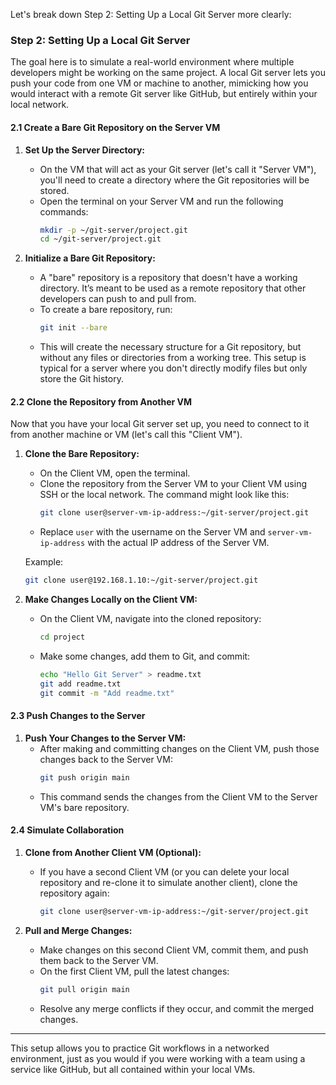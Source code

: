 Let's break down Step 2: Setting Up a Local Git Server more clearly:

### **Step 2: Setting Up a Local Git Server**

The goal here is to simulate a real-world environment where multiple developers might be working on the same project. A local Git server lets you push your code from one VM or machine to another, mimicking how you would interact with a remote Git server like GitHub, but entirely within your local network.

#### **2.1 Create a Bare Git Repository on the Server VM**

1. **Set Up the Server Directory:**
   - On the VM that will act as your Git server (let's call it "Server VM"), you'll need to create a directory where the Git repositories will be stored.
   - Open the terminal on your Server VM and run the following commands:
     ```bash
     mkdir -p ~/git-server/project.git
     cd ~/git-server/project.git
     ```

2. **Initialize a Bare Git Repository:**
   - A "bare" repository is a repository that doesn't have a working directory. It’s meant to be used as a remote repository that other developers can push to and pull from.
   - To create a bare repository, run:
     ```bash
     git init --bare
     ```
   - This will create the necessary structure for a Git repository, but without any files or directories from a working tree. This setup is typical for a server where you don't directly modify files but only store the Git history.

#### **2.2 Clone the Repository from Another VM**

Now that you have your local Git server set up, you need to connect to it from another machine or VM (let's call this "Client VM").

1. **Clone the Bare Repository:**
   - On the Client VM, open the terminal.
   - Clone the repository from the Server VM to your Client VM using SSH or the local network. The command might look like this:
     ```bash
     git clone user@server-vm-ip-address:~/git-server/project.git
     ```
   - Replace `user` with the username on the Server VM and `server-vm-ip-address` with the actual IP address of the Server VM.

   Example:
   ```bash
   git clone user@192.168.1.10:~/git-server/project.git
   ```

2. **Make Changes Locally on the Client VM:**
   - On the Client VM, navigate into the cloned repository:
     ```bash
     cd project
     ```
   - Make some changes, add them to Git, and commit:
     ```bash
     echo "Hello Git Server" > readme.txt
     git add readme.txt
     git commit -m "Add readme.txt"
     ```

#### **2.3 Push Changes to the Server**

1. **Push Your Changes to the Server VM:**
   - After making and committing changes on the Client VM, push those changes back to the Server VM:
     ```bash
     git push origin main
     ```
   - This command sends the changes from the Client VM to the Server VM's bare repository.

#### **2.4 Simulate Collaboration**

1. **Clone from Another Client VM (Optional):**
   - If you have a second Client VM (or you can delete your local repository and re-clone it to simulate another client), clone the repository again:
     ```bash
     git clone user@server-vm-ip-address:~/git-server/project.git
     ```
   
2. **Pull and Merge Changes:**
   - Make changes on this second Client VM, commit them, and push them back to the Server VM.
   - On the first Client VM, pull the latest changes:
     ```bash
     git pull origin main
     ```
   - Resolve any merge conflicts if they occur, and commit the merged changes.

---

This setup allows you to practice Git workflows in a networked environment, just as you would if you were working with a team using a service like GitHub, but all contained within your local VMs.
